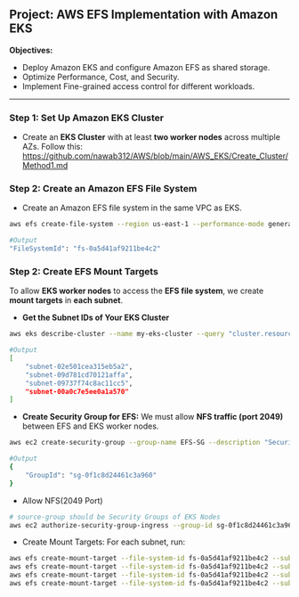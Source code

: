 ## Project: AWS EFS Implementation with Amazon EKS ##
**Objectives:**
- Deploy Amazon EKS and configure Amazon EFS as shared storage.
- Optimize Performance, Cost, and Security.
- Implement Fine-grained access control for different workloads.

---

### Step 1: Set Up Amazon EKS Cluster ###
- Create an **EKS Cluster** with at least **two worker nodes** across multiple AZs.
Follow this: https://github.com/nawab312/AWS/blob/main/AWS_EKS/Create_Cluster/Method1.md

### Step 2: Create an Amazon EFS File System ###
- Create an Amazon EFS file system in the same VPC as EKS.
```bash
aws efs create-file-system --region us-east-1 --performance-mode generalPurpose --throughput-mode bursting --encrypted
```
```bash
#Output
"FileSystemId": "fs-0a5d41af9211be4c2"
```

### Step 2: Create EFS Mount Targets ###
To allow **EKS worker nodes** to access the **EFS file system**, we create **mount targets** in **each subnet**.

- **Get the Subnet IDs of Your EKS Cluster**
```bash
aws eks describe-cluster --name my-eks-cluster --query "cluster.resourcesVpcConfig.subnetIds"
```
```bash
#Output
[
    "subnet-02e501cea315eb5a2",
    "subnet-09d781cd70121affa",
    "subnet-09737f74c8ac11cc5",
    "subnet-00a0c7e5ee0a1a570"
]
```

- **Create Security Group for EFS:** We must allow **NFS traffic (port 2049)** between EFS and EKS worker nodes.
```bash
aws ec2 create-security-group --group-name EFS-SG --description "Security Group for EFS" --vpc-id vpc-057c7710c1218cc95
```
```bash
#Output
{
    "GroupId": "sg-0f1c8d24461c3a960"
}
```
  - Allow NFS(2049 Port)
```bash
# source-group should be Security Groups of EKS Nodes
aws ec2 authorize-security-group-ingress --group-id sg-0f1c8d24461c3a960 --protocol tcp --port 2049 --source-group sg-04e66565c5bd4943f
```

- Create Mount Targets: For each subnet, run:
```bash
aws efs create-mount-target --file-system-id fs-0a5d41af9211be4c2 --subnet-id subnet-02e501cea315eb5a2 --security-groups sg-0f1c8d24461c3a960
aws efs create-mount-target --file-system-id fs-0a5d41af9211be4c2 --subnet-id subnet-09d781cd70121affa --security-groups sg-0f1c8d24461c3a960
aws efs create-mount-target --file-system-id fs-0a5d41af9211be4c2 --subnet-id subnet-09737f74c8ac11cc5 --security-groups sg-0f1c8d24461c3a960
aws efs create-mount-target --file-system-id fs-0a5d41af9211be4c2 --subnet-id subnet-00a0c7e5ee0a1a570 --security-groups sg-0f1c8d24461c3a960
```

